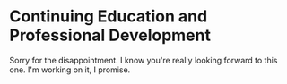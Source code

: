 # Continuing Education and Professional Development

Sorry for the disappointment. I know you're really looking forward to this one. I'm working on it, I promise.
